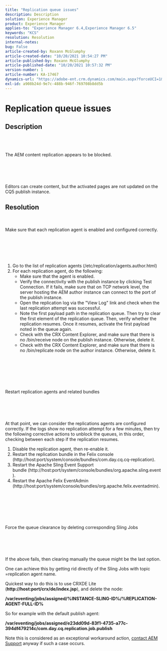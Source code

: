 ```yaml
---
title: "Replication queue issues"
description: Description
solution: Experience Manager
product: Experience Manager
applies-to: "Experience Manager 6.4,Experience Manager 6.5"
keywords: "KCS"
resolution: Resolution
internal-notes: 
bug: False
article-created-by: Roxann McGlumphy
article-created-date: "10/20/2021 10:54:27 PM"
article-published-by: Roxann McGlumphy
article-published-date: "10/20/2021 10:57:32 PM"
version-number: 1
article-number: KA-17467
dynamics-url: "https://adobe-ent.crm.dynamics.com/main.aspx?forceUCI=1&pagetype=entityrecord&etn=knowledgearticle&id=a8df06aa-f831-ec11-b6e5-000d3a5ba97a"
exl-id: a908b24d-9e7c-488b-946f-769708b8dd5b
---
```

# Replication queue issues

## Description

<br><br><br>The AEM content replication appears to be blocked.<br><br><br><br><br><br>
Editors can create content, but the activated pages are not updated on the CQ5 publish instance.


## Resolution

<br><br>Make sure that each replication agent is enabled and configured correctly.<br><br><br><br> <br><br>
1. Go to the list of replication agents (/etc/replication/agents.author.html)
2. For each replication agent, do the following:
    - Make sure that the agent is enabled.
    - Verify the connectivity with the publish instance by clicking Test Connection. If it fails, make sure that on TCP network level, the server hosting the AEM author instance can connect to the port of the publish instance.
    - Open the replication log via the "View Log" link and check when the last replication attempt was successful.
    - Note the first payload path in the replication queue. Then try to clear the first element of the replication queue. Then, verify whether the replication resumes. Once it resumes, activate the first payload noted in the queue again.
    - Check with the CRX Content Explorer, and make sure that there is no /bin/receive node on the publish instance. Otherwise, delete it.
    - Check with the CRX Content Explorer, and make sure that there is no /bin/replicate node on the author instance. Otherwise, delete it.

<br><br><br><br> <br><br>Restart replication agents and related bundles<br><br><br><br> <br><br>
At that point, we can consider the replications agents are configured correctly. If the logs show no replication attempt for a few minutes, then try the following corrective actions to unblock the queues, in this order, checking between each step if the replication resumes.

1. Disable the replication agent, then re-enable it.
2. Restart the replication bundle in the Felix console (http://host:port/system/console/bundles/com.day.cq.cq-replication).
3. Restart the Apache Sling Event Support bundle (http://host:port/system/console/bundles/org.apache.sling.event).
4. Restart the Apache Felix EventAdmin (http://host:port/system/console/bundles/org.apache.felix.eventadmin).

<br><br><br><br> <br><br>Force the queue clearance by deleting corresponding Sling Jobs<br><br><br><br> <br><br>
If the above fails, then clearing manually the queue might be the last option.

One can achieve this by getting rid directly of the Sling Jobs with topic =replication agent name.

Quickest way to do this is to use CRXDE Lite (<b>http://host:port/crx/de/index.jsp</b>), and delete the node:

<b>/var/eventing/jobs/assigned/%INSTANCE-SLING-ID%/%REPLICATION-AGENT-FULL-ID%</b>

So for example with the default publish agent:

<b>/var/eventing/jobs/assigned/e23dd09d-83f1-4735-a77c-394df479214c/com.day.cq.replication.job.publish</b>

Note this is considered as an exceptional workaround action, [contact AEM Support](https://helpx.adobe.com/marketing-cloud/contact-support.html) anyway if such a case occurs.
